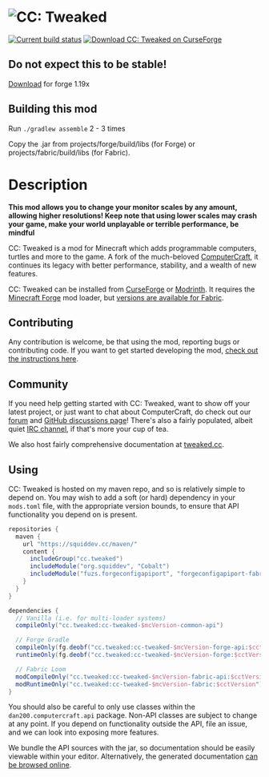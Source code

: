 # ![CC: Tweaked](doc/logo.png)
[![Current build status](https://github.com/cc-tweaked/CC-Tweaked/workflows/Build/badge.svg)](https://github.com/cc-tweaked/CC-Tweaked/actions "Current build status") [![Download CC: Tweaked on CurseForge](http://cf.way2muchnoise.eu/title/cc-tweaked.svg)][CurseForge]

## Do not expect this to be stable!
[Download] for forge 1.19x
## Building this mod

Run `./gradlew assemble` 2 - 3 times

Copy the .jar from projects/forge/build/libs (for Forge) or projects/fabric/build/libs (for Fabric).

# Description 

**This mod allows you to change your monitor scales by any amount, allowing higher resolutions!
Keep note that using lower scales may crash your game, make your world unplayable or terrible performance, be mindful**

CC: Tweaked is a mod for Minecraft which adds programmable computers, turtles and more to the game. A fork of the
much-beloved [ComputerCraft], it continues its legacy with better performance, stability, and a wealth of new features.

CC: Tweaked can be installed from [CurseForge] or [Modrinth]. It requires the [Minecraft Forge][forge] mod loader, but
[versions are available for Fabric][ccrestitched].

## Contributing
Any contribution is welcome, be that using the mod, reporting bugs or contributing code. If you want to get started
developing the mod, [check out the instructions here](CONTRIBUTING.md#developing).

## Community
If you need help getting started with CC: Tweaked, want to show off your latest project, or just want to chat about
ComputerCraft, do check out our [forum] and [GitHub discussions page][GitHub discussions]! There's also a fairly
populated, albeit quiet [IRC channel][irc], if that's more your cup of tea.

We also host fairly comprehensive documentation at [tweaked.cc](https://tweaked.cc/ "The CC: Tweaked website").

## Using
CC: Tweaked is hosted on my maven repo, and so is relatively simple to depend on. You may wish to add a soft (or hard)
dependency in your `mods.toml` file, with the appropriate version bounds, to ensure that API functionality you depend
on is present.

```groovy
repositories {
  maven {
    url "https://squiddev.cc/maven/"
    content {
      includeGroup("cc.tweaked")
      includeModule("org.squiddev", "Cobalt")
      includeModule("fuzs.forgeconfigapiport", "forgeconfigapiport-fabric")
    }
  }
}

dependencies {
  // Vanilla (i.e. for multi-loader systems)
  compileOnly("cc.tweaked:cc-tweaked-$mcVersion-common-api")

  // Forge Gradle
  compileOnly(fg.deobf("cc.tweaked:cc-tweaked-$mcVersion-forge-api:$cctVersion"))
  runtimeOnly(fg.deobf("cc.tweaked:cc-tweaked-$mcVersion-forge:$cctVersion"))

  // Fabric Loom
  modCompileOnly("cc.tweaked:cc-tweaked-$mcVersion-fabric-api:$cctVersion")
  modRuntimeOnly("cc.tweaked:cc-tweaked-$mcVersion-fabric:$cctVersion")
}
```

You should also be careful to only use classes within the `dan200.computercraft.api` package. Non-API classes are
subject to change at any point. If you depend on functionality outside the API, file an issue, and we can look into
exposing more features.

We bundle the API sources with the jar, so documentation should be easily viewable within your editor. Alternatively,
the generated documentation [can be browsed online](https://tweaked.cc/javadoc/).

[computercraft]: https://github.com/dan200/ComputerCraft "ComputerCraft on GitHub"
[curseforge]: https://minecraft.curseforge.com/projects/cc-tweaked "Download CC: Tweaked from CurseForge"
[modrinth]: https://modrinth.com/mod/gu7yAYhd "Download CC: Tweaked from Modrinth"
[forge]: https://files.minecraftforge.net/ "Download Minecraft Forge."
[ccrestitched]: https://www.curseforge.com/minecraft/mc-mods/cc-restitched "Download CC: Restitched from CurseForge"
[forum]: https://forums.computercraft.cc/
[GitHub Discussions]: https://github.com/cc-tweaked/CC-Tweaked/discussions
[IRC]: https://webchat.esper.net/?channels=computercraft "#computercraft on EsperNet"
[Download]: https://github.com/no-venv/CC-Tweaked-Higher-Resolution/blob/mc-1.19.x/cc-tweaked-1.19.3-forge-1.102.2.jar
